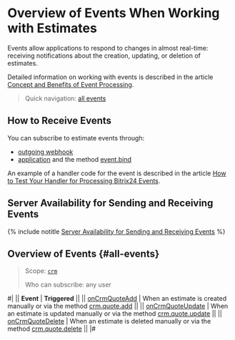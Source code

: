 # Overview of Events When Working with Estimates

Events allow applications to respond to changes in almost real-time: receiving notifications about the creation, updating, or deletion of estimates.

Detailed information on working with events is described in the article [Concept and Benefits of Event Processing](../../../events/index.md).

> Quick navigation: [all events](#all-events)

## How to Receive Events

You can subscribe to estimate events through:

- [outgoing webhook](../../../../local-integrations/local-webhooks.md)
- [application](../../../../settings/app-installation/index.md) and the method [event.bind](../../../events/event-bind.md)

An example of a handler code for the event is described in the article [How to Test Your Handler for Processing Bitrix24 Events](../../../events/test-handler.md).

## Server Availability for Sending and Receiving Events

{% include notitle [Server Availability for Sending and Receiving Events](../../../../_includes/events-index.md) %}

## Overview of Events {#all-events}

> Scope: [`crm`](../../../scopes/permissions.md)
>
> Who can subscribe: any user

#|
|| **Event** | **Triggered** ||
|| [onCrmQuoteAdd](./on-crm-quote-add.md) | When an estimate is created manually or via the method [crm.quote.add](../crm-quote-add.md) ||
|| [onCrmQuoteUpdate](./on-crm-quote-update.md) | When an estimate is updated manually or via the method [crm.quote.update](../crm-quote-update.md) ||
|| [onCrmQuoteDelete](./on-crm-quote-delete.md) | When an estimate is deleted manually or via the method [crm.quote.delete](../crm-quote-delete.md) ||
|#